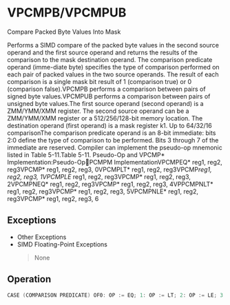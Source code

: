 # VPCMPB/VPCMPUB

Compare Packed Byte Values Into Mask

Performs a SIMD compare of the packed byte values in the second source operand and the first source operand and returns the results of the comparison to the mask destination operand.
The comparison predicate operand (imme-diate byte) specifies the type of comparison performed on each pair of packed values in the two source operands.
The result of each comparison is a single mask bit result of 1 (comparison true) or 0 (comparison false).VPCMPB performs a comparison between pairs of signed byte values.VPCMPUB performs a comparison between pairs of unsigned byte values.The first source operand (second operand) is a ZMM/YMM/XMM register.
The second source operand can be a ZMM/YMM/XMM register or a 512/256/128-bit memory location.
The destination operand (first operand) is a mask register k1.
Up to 64/32/16 comparisonThe comparison predicate operand is an 8-bit immediate: bits 2:0 define the type of comparison to be performed.
Bits 3 through 7 of the immediate are reserved.
Compiler can implement the pseudo-op mnemonic listed in Table 5-11.Table 5-11.
Pseudo-Op and VPCMP* Implementation:Pseudo-OpPCMPM ImplementationVPCMPEQ* reg1, reg2, reg3VPCMP* reg1, reg2, reg3, 0VPCMPLT* reg1, reg2, reg3VPCMP*reg1, reg2, reg3, 1VPCMPLE* reg1, reg2, reg3VPCMP* reg1, reg2, reg3, 2VPCMPNEQ* reg1, reg2, reg3VPCMP* reg1, reg2, reg3, 4VPPCMPNLT* reg1, reg2, reg3VPCMP* reg1, reg2, reg3, 5VPCMPNLE* reg1, reg2, reg3VPCMP* reg1, reg2, reg3, 6

## Exceptions

- Other Exceptions
- SIMD Floating-Point Exceptions
  > None

## Operation

```C
CASE (COMPARISON PREDICATE) OF0: OP := EQ; 1: OP := LT; 2: OP := LE; 3: OP := FALSE;4: OP := NEQ;5: OP := NLT; 6: OP := NLE; 7: OP := TRUE;ESAC;VPCMPB (EVEX encoded versions) (KL, VL) = (16, 128), (32, 256), (64, 512)FOR j := 0 TO KL-1i := j * 8IF k2[j] OR *no writemask*THEN CMP := SRC1[i+7:i] OP SRC2[i+7:i];IF CMP = TRUETHEN DEST[j] := 1;ELSE DEST[j] := 0; FI;ELSE DEST[j] = 0; zeroing-masking onlyFI;FI;VPCMPUB (EVEX encoded versions) (KL, VL) = (16, 128), (32, 256), (64, 512)FOR j := 0 TO KL-1i := j * 8IF k2[j] OR *no writemask*THEN CMP := SRC1[i+7:i] OP SRC2[i+7:i];IF CMP = TRUETHEN DEST[j] := 1;ELSE DEST[j] := 0; FI;ELSE DEST[j] = 0; zeroing-masking onlyFI;FI;ENDFORDEST[MAX_KL-1:KL] := 0Intel C/C++ Compiler Intrinsic EquivalentVPCMPB __mmask64 _mm512_cmp_epi8_mask( __m512i a, __m512i b, int cmp);VPCMPB __mmask64 _mm512_mask_cmp_epi8_mask( __mmask64 m, __m512i a, __m512i b, int cmp);VPCMPB __mmask32 _mm256_cmp_epi8_mask( __m256i a, __m256i b, int cmp);VPCMPB __mmask32 _mm256_mask_cmp_epi8_mask( __mmask32 m, __m256i a, __m256i b, int cmp);VPCMPB __mmask16 _mm_cmp_epi8_mask( __m128i a, __m128i b, int cmp);VPCMPB __mmask16 _mm_mask_cmp_epi8_mask( __mmask16 m, __m128i a, __m128i b, int cmp);VPCMPB __mmask64 _mm512_cmp[eq|ge|gt|le|lt|neq]_epi8_mask( __m512i a, __m512i b);VPCMPB __mmask64 _mm512_mask_cmp[eq|ge|gt|le|lt|neq]_epi8_mask( __mmask64 m, __m512i a, __m512i b);VPCMPB __mmask32 _mm256_cmp[eq|ge|gt|le|lt|neq]_epi8_mask( __m256i a, __m256i b);VPCMPB __mmask32 _mm256_mask_cmp[eq|ge|gt|le|lt|neq]_epi8_mask( __mmask32 m, __m256i a, __m256i b);VPCMPB __mmask16 _mm_cmp[eq|ge|gt|le|lt|neq]_epi8_mask( __m128i a, __m128i b);VPCMPB __mmask16 _mm_mask_cmp[eq|ge|gt|le|lt|neq]_epi8_mask( __mmask16 m, __m128i a, __m128i b);VPCMPUB __mmask64 _mm512_cmp_epu8_mask( __m512i a, __m512i b, int cmp);VPCMPUB __mmask64 _mm512_mask_cmp_epu8_mask( __mmask64 m, __m512i a, __m512i b, int cmp);VPCMPUB __mmask32 _mm256_cmp_epu8_mask( __m256i a, __m256i b, int cmp);VPCMPUB __mmask32 _mm256_mask_cmp_epu8_mask( __mmask32 m, __m256i a, __m256i b, int cmp);VPCMPUB __mmask16 _mm_cmp_epu8_mask( __m128i a, __m128i b, int cmp);VPCMPUB __mmask16 _mm_mask_cmp_epu8_mask( __mmask16 m, __m128i a, __m128i b, int cmp);VPCMPUB __mmask64 _mm512_cmp[eq|ge|gt|le|lt|neq]_epu8_mask( __m512i a, __m512i b, int cmp);VPCMPUB __mmask64 _mm512_mask_cmp[eq|ge|gt|le|lt|neq]_epu8_mask( __mmask64 m, __m512i a, __m512i b, int cmp);VPCMPUB __mmask32 _mm256_cmp[eq|ge|gt|le|lt|neq]_epu8_mask( __m256i a, __m256i b, int cmp);VPCMPUB __mmask32 _mm256_mask_cmp[eq|ge|gt|le|lt|neq]_epu8_mask( __mmask32 m, __m256i a, __m256i b, int cmp);VPCMPUB __mmask16 _mm_cmp[eq|ge|gt|le|lt|neq]_epu8_mask( __m128i a, __m128i b, int cmp);VPCMPUB __mmask16 _mm_mask_cmp[eq|ge|gt|le|lt|neq]_epu8_mask( __mmask16 m, __m128i a, __m128i b, int cmp);
```
